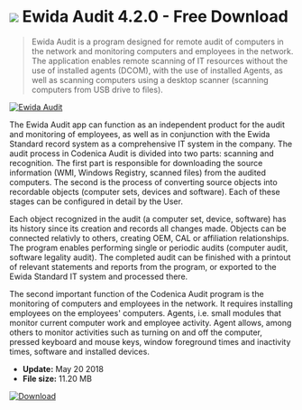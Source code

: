 # ![](https://cdn.softexe.net/static/icon/win.gif) Ewida Audit 4.2.0 - Free Download

> Ewida Audit is a program designed for remote audit of computers in the network and monitoring computers and employees in the network. The application enables remote scanning of IT resources without the use of installed agents (DCOM), with the use of installed Agents, as well as scanning computers using a desktop scanner (scanning computers from USB drive to files).

[![Ewida Audit](https:https://tse4.mm.bing.net/th?id=OIP.zU8Ve0QNt2k6pmS9d0eG0QHaFp&pid=Api)](https://softexe.net/win/business/management/ewida-audit:pRbdf.html)

The Ewida Audit app can function as an independent product for the audit and monitoring of employees, as well as in conjunction with the Ewida Standard record system as a comprehensive IT system in the company. The audit process in Codenica Audit is divided into two parts: scanning and recognition. The first part is responsible for downloading the source information (WMI, Windows Registry, scanned files) from the audited computers. The second is the process of converting source objects into recordable objects (computer sets, devices and software). Each of these stages can be configured in detail by the User.	 
 
 Each object recognized in the audit (a computer set, device, software) has its history since its creation and records all changes made. Objects can be connected relativly to others, creating OEM, CAL or affiliation relationships. The program enables performing single or periodic audits (computer audit, software legality audit). The completed audit can be finished with a printout of relevant statements and reports from the program, or exported to the Ewida Standard IT system and processed there.
 
 The second important function of the Codenica Audit program is the monitoring of computers and employees in the network. It requires installing employees on the employees' computers. Agents, i.e. small modules that monitor current computer work and employee activity. Agent allows, among others to monitor activities such as turning on and off the computer, pressed keyboard and mouse keys, window foreground times and inactivity times, software and installed devices.


- **Update:** May 20 2018
- **File size:** 11.20 MB

[![Download](https://cdn.softexe.net/static/img/download.png)](https://softexe.net/win/business/management/ewida-audit:pRbdf.html)


